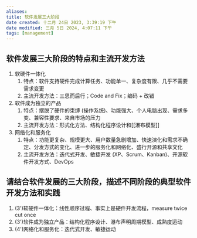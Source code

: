 ```yaml
---
aliases: 
title: 软件发展三大阶段
date created: 十二月 24日 2023, 3:39:19 下午
date modified: 三月 5日 2024, 4:07:11 下午
tags: [management]
---
```


## 软件发展三大阶段的特点和主流开发方法

1. 软硬件一体化
   1. 特点：软件支持硬件完成计算任务、功能单一、复杂度有限、几乎不需要需求变更
   2. 主流开发方法：三思而后行；Code and Fix；编码 + 改错
2. 软件成为独立的产品
   1. 特点：摆脱了硬件的束缚 (操作系统)、功能强大、个人电脑出现、需求多变、兼容性要求、来自市场的压力
   2. 主流开发方法：形式化方法、结构化程序设计和[[瀑布模型]]
3. 网络化和服务化
   1. 特点：功能更复杂、规模更大、用户数量急剧增加、快速演化和需求不确定、分发方式的变化、进一步的服务化和网络化、盛行开源和共享文化
   2. 主流开发方法：迭代式开发、敏捷开发 (XP、Scrum、Kanban)、开源软件开发方式、DevOps


## 请结合软件发展的三大阶段，描述不同阶段的典型软件开发方法和实践

1. (3')软硬件一体化：线性顺序过程、事实上是硬件开发流程，measure twice cut once
2. (3')软件成为独立产品：结构化程序设计、瀑布声明周期模型、成熟度运动
3. (4')网络化和服务化：迭代式开发、敏捷运动